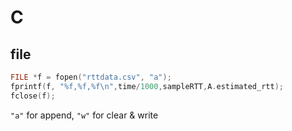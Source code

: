 # C

## file
```c
FILE *f = fopen("rttdata.csv", "a");
fprintf(f, "%f,%f,%f\n",time/1000,sampleRTT,A.estimated_rtt);
fclose(f);
```
`"a"` for append, `"w"` for clear & write